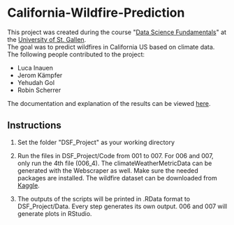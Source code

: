 # California-Wildfire-Prediction
This project was created during the course "[Data Science Fundamentals](https://www.unisg.ch/en/studium/zulassungundanmeldung/zulzusatzausbildungen/dsf)" at the [University of St. Gallen](https://www.unisg.ch/en).<br/>
The goal was to predict wildfires in California US based on climate data.<br/>
The following people contributed to the project:
- Luca Inauen
- Jerom Kämpfer
- Yehudah Gol
- Robin Scherrer

The documentation and explanation of the results can be viewed [here](https://github.com/gol99/Predicting-Wildfires-California/blob/main/Documentation%20&%20Results.pdf).

## Instructions

1) Set the folder "DSF_Project" as your working directory

2) Run the files in DSF_Project/Code from 001 to 007. For 006 and 007, only run the 4th file (006_4).
The climateWeatherMetricData can be generated with the Webscraper as well.
Make sure the needed packages are installed. The wildfire dataset can be downloaded from [Kaggle](https://www.kaggle.com/rtatman/188-million-us-wildfires).

3) The outputs of the scripts will be printed in .RData format to DSF_Project/Data. Every step generates its own output. 006 and 007 will generate plots in RStudio.
